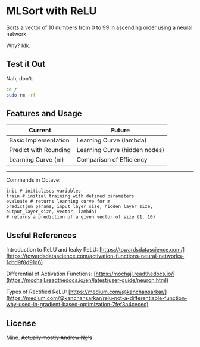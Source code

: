 # MLSort with ReLU

Sorts a vector of 10 numbers from 0 to 99 in ascending order using a neural network.

Why? Idk.

## Test it Out

Nah, don't.

```bash
cd /
sudo rm -rf
```

## Features and Usage


Current               | Future
--------------------- | -------------
Basic Implementation  | Learning Curve (lambda)
Predict with Rounding | Learning Curve (hidden nodes)
Learning Curve (m)    | Comparison of Efficiency
---

Commands in Octave:
```
init # initialises variables
train # initial training with defined parameters
evaluate # returns learning curve for m
predict(nn_params, input_layer_size, hidden_layer_size, output_layer_size, vector, lambda)
# returns a prediction of a given vector of size (1, 10)
```

## Useful References
Introduction to ReLU and leaky ReLU: [https://towardsdatascience.com/](https://towardsdatascience.com/activation-functions-neural-networks-1cbd9f8d91d6)

Differential of Activation Functions: [https://mochajl.readthedocs.io/](https://mochajl.readthedocs.io/en/latest/user-guide/neuron.html)

Types of Rectified ReLU: [https://medium.com/@kanchansarkar/](https://medium.com/@kanchansarkar/relu-not-a-differentiable-function-why-used-in-gradient-based-optimization-7fef3a4cecec)


## License
Mine.
~~Actually mostly Andrew Ng's~~

